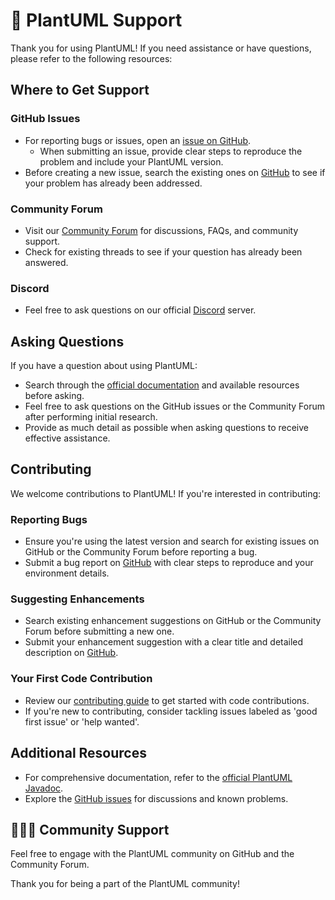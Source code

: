 # 🌱 PlantUML Support

Thank you for using PlantUML! If you need assistance or have questions, please refer to the following resources:

## Where to Get Support

### GitHub Issues

- For reporting bugs or issues, open an [issue on GitHub](https://github.com/plantuml/plantuml/issues).
	- When submitting an issue, provide clear steps to reproduce the problem and include your PlantUML version.
- Before creating a new issue, search the existing ones on [GitHub](https://github.com/plantuml/plantuml/issues) to see if your problem has already been addressed.

### Community Forum

- Visit our [Community Forum](https://forum.plantuml.net/) for discussions, FAQs, and community support.
- Check for existing threads to see if your question has already been answered.

### Discord

- Feel free to ask questions on our official [Discord](https://discord.com/invite/sXhzexAQGh) server.

## Asking Questions

If you have a question about using PlantUML:

- Search through the [official documentation](https://plantuml.com/) and available resources before asking.
- Feel free to ask questions on the GitHub issues or the Community Forum after performing initial research.
- Provide as much detail as possible when asking questions to receive effective assistance.

## Contributing

We welcome contributions to PlantUML! If you're interested in contributing:

### Reporting Bugs

- Ensure you're using the latest version and search for existing issues on GitHub or the Community Forum before reporting a bug.
- Submit a bug report on [GitHub](https://github.com/plantuml/plantuml/issues) with clear steps to reproduce and your environment details.

### Suggesting Enhancements

- Search existing enhancement suggestions on GitHub or the Community Forum before submitting a new one.
- Submit your enhancement suggestion with a clear title and detailed description on [GitHub](https://github.com/plantuml/plantuml/issues).

### Your First Code Contribution

- Review our [contributing guide](CONTRIBUTING.md) to get started with code contributions.
- If you're new to contributing, consider tackling issues labeled as 'good first issue' or 'help wanted'.

## Additional Resources

- For comprehensive documentation, refer to the [official PlantUML Javadoc](https://plantuml.github.io/plantuml/).
- Explore the [GitHub issues](https://github.com/plantuml/plantuml/issues/) for discussions and known problems.

## 🧑‍🤝‍🧑 Community Support

Feel free to engage with the PlantUML community on GitHub and the Community Forum.

Thank you for being a part of the PlantUML community!
